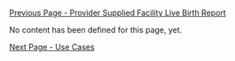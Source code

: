 [Previous Page - Provider Supplied Facility Live Birth Report](provider_supplied_facility_live_birth_report.html)

No content has been defined for this page, yet.

[Next Page - Use Cases](use_cases.html)